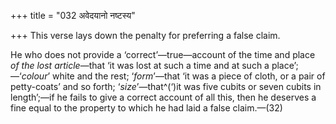 +++
title = "032 अवेदयानो नष्टस्य"

+++
This verse lays down the penalty for preferring a false claim.

He who does not provide a ‘correct’—true—account of the time and place
*of the lost article*—that ‘it was lost at such a time and at such a
place’;—‘*colour*’ white and the rest; ‘*form*’—that ‘it was a piece of
cloth, or a pair of petty-coats’ and so forth; ‘*size*’—that^(‘)it was
five cubits or seven cubits in length’;—if he fails to give a correct
account of all this, then he deserves a fine equal to the property to
which he had laid a false claim.—(32)



